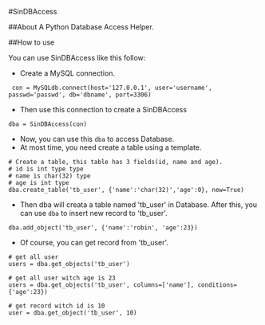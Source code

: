 #SinDBAccess

##About
A Python Database Access Helper.

##How to use

You can use SinDBAccess like this follow:

* Create a MySQL connection.
<pre><code> con = MySQLdb.connect(host='127.0.0.1', user='username', passwd='passwd', db='dbname', port=3306)</code></pre>

* Then use this connection to create a SinDBAccess
<pre><code>dba = SinDBAccess(con)</code></pre>

* Now, you can use this <code>dba</code> to access Database.
* At most time, you need create a table using a template.
<pre><code># Create a table, this table has 3 fields(id, name and age).
# id is int type type
# name is char(32) type
# age is int type
dba.create_table('tb_user', {'name':'char(32)','age':0}, new=True)</code></pre>

* Then dba will creata a table named 'tb_user' in Database. After this, you can use <code>dba</code> to insert new record to 'tb_user'.
<pre><code>dba.add_object('tb_user', {'name':'robin', 'age':23})</code></pre>

* Of course, you can get record from 'tb_user'.
<pre><code># get all user
users = dba.get_objects('tb_user')

# get all user witch age is 23
users = dba.get_objects('tb_user', columns=['name'], conditions={'age':23})

# get record witch id is 10
user = dba.get_object('tb_user', 10)</code></pre>


